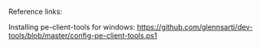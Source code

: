 Reference links:

Installing pe-client-tools for windows:
https://github.com/glennsarti/dev-tools/blob/master/config-pe-client-tools.ps1
